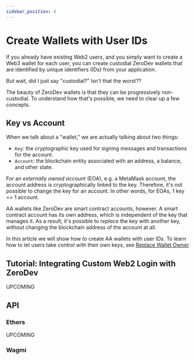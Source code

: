 ```yaml
---
sidebar_position: 4
---
```


# Create Wallets with User IDs

If you already have existing Web2 users, and you simply want to create a Web3 wallet for each user, you can create custodial ZeroDev wallets that are identified by unique identifiers (IDs) from your application. 

But wait, did I just say "custodial?" Isn't that the worst??

The beauty of ZeroDev wallets is that they can be progressively non-custodial.  To understand how that's possible, we need to clear up a few concepts.

## Key vs Account

When we talk about a "wallet," we are actually talking about two things:

- `Key`: the cryptographic key used for signing messages and transactions for the account.
- `Account`: the blockchain entity associated with an address, a balance, and other state.

For an *externally owned account* (EOA), e.g. a MetaMask account, the account address is cryptographically linked to the key.  Therefore, it's not possible to change the key for an account.  In other words, for EOAs, 1 key == 1 account.

AA wallets like ZeroDev are smart contract accounts, however.  A smart contract account has its own address, which is independent of the key that manages it.  As a result, it's possible to *replace* the key with another key, without changing the blockchain address of the account at all.

In this article we will show how to create AA wallets with user IDs.  To learn how to let users take control with their own keys, see [Replace Wallet Owner](/use-wallets/update-wallets/replace-wallet-owner).

## Tutorial: Integrating Custom Web2 Login with ZeroDev

UPCOMING

## API

### Ethers

UPCOMING

### Wagmi